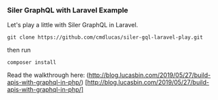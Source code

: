 ### Siler GraphQL with Laravel Example

Let's play a little with Siler GraphQL in Laravel.

```
git clone https://github.com/cmdlucas/siler-gql-laravel-play.git
```

then run

```
composer install
```

Read the walkthrough here: (http://blog.lucasbin.com/2019/05/27/build-apis-with-graphql-in-php/) [http://blog.lucasbin.com/2019/05/27/build-apis-with-graphql-in-php/]